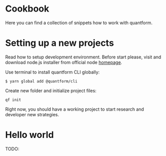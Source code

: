 # <strong class="section-header">Cookbook</strong>

Here you can find a collection of snippets how to work with quantform.

# Setting up a new projects

Read how to setup development environment. Before start please, visit and download node.js installer from official node [homepage](https://nodejs.org/en/download/).

Use terminal to install quantform CLI globally:

<code>$ yarn global add @quantform/cli</code>

Create new folder and initialize project files:

<code>qf init</code>

Right now, you should have a working project to start research and developer new strategies.

# Hello world

TODO:
